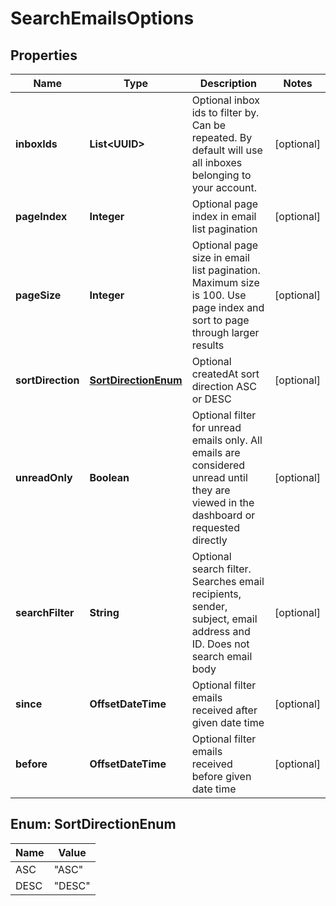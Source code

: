 

# SearchEmailsOptions


## Properties

| Name | Type | Description | Notes |
|------------ | ------------- | ------------- | -------------|
|**inboxIds** | **List&lt;UUID&gt;** | Optional inbox ids to filter by. Can be repeated. By default will use all inboxes belonging to your account. |  [optional] |
|**pageIndex** | **Integer** | Optional page index in email list pagination |  [optional] |
|**pageSize** | **Integer** | Optional page size in email list pagination. Maximum size is 100. Use page index and sort to page through larger results |  [optional] |
|**sortDirection** | [**SortDirectionEnum**](#SortDirectionEnum) | Optional createdAt sort direction ASC or DESC |  [optional] |
|**unreadOnly** | **Boolean** | Optional filter for unread emails only. All emails are considered unread until they are viewed in the dashboard or requested directly |  [optional] |
|**searchFilter** | **String** | Optional search filter. Searches email recipients, sender, subject, email address and ID. Does not search email body |  [optional] |
|**since** | **OffsetDateTime** | Optional filter emails received after given date time |  [optional] |
|**before** | **OffsetDateTime** | Optional filter emails received before given date time |  [optional] |



## Enum: SortDirectionEnum

| Name | Value |
|---- | -----|
| ASC | &quot;ASC&quot; |
| DESC | &quot;DESC&quot; |



